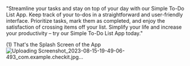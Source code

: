 "Streamline your tasks and stay on top of your day with our Simple To-Do List App. Keep track of your to-dos in a straightforward and user-friendly interface. 
Prioritize tasks, mark them as completed, and enjoy the satisfaction of crossing items off your list.
Simplify your life and increase your productivity – try our Simple To-Do List App today."

(1) That's the Splash Screen of the App
![Uploading Screenshot_2023-08-15-19-49-06-493_com.example.checkit.jpg…]()

